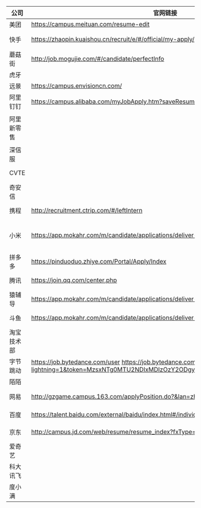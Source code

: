 |公司|官网链接|牛客链接|投递情况|
|-----|-----|-----|-----|
|美团| https://campus.meituan.com/resume-edit |  | 二面 |
|快手| https://zhaopin.kuaishou.cn/recruit/e/#/official/my-apply/ | https://www.nowcoder.com/discuss/405019?type=post&order=time&pos=&page=2 | hr面 1113903029@qq.com |
|蘑菇街|http://job.mogujie.com/#/candidate/perfectInfo   |  | offer |
|虎牙|  |  | 不匹配 |
|远景|https://campus.envisioncn.com/  |  | 笔试 |
|阿里钉钉| https://campus.alibaba.com/myJobApply.htm?saveResume=yes&t=1584782560963 |https://www.nowcoder.com/discuss/368915?type=0&order=0&pos=25&page=3|  一面 |
|阿里新零售| |https://www.nowcoder.com/discuss/374171?type=0&order=0&pos=35&page=1 https://www.nowcoder.com/discuss/372118?type=0&order=0&pos=80&page=2|  |
|深信服|  |https://www.nowcoder.com/discuss/369399?type=0&order=0&pos=40&page=6|  |
|CVTE|  |https://www.nowcoder.com/discuss/368463?type=0&order=0&pos=87&page=3| 已投 |
|奇安信|  |https://www.nowcoder.com/discuss/365961?type=0&order=0&pos=102&page=6| 已投 |
|携程| http://recruitment.ctrip.com/#/leftIntern | https://www.nowcoder.com/discuss/378021?type=post&order=time&pos=&page=3 | encore2106@163.com |
|小米| https://app.mokahr.com/m/candidate/applications/deliver-query/xiaomi | https://www.nowcoder.com/discuss/375898?type=0&order=0&pos=12&page=5 https://www.nowcoder.com/discuss/377763?type=7| 已投 |
|拼多多| https://pinduoduo.zhiye.com/Portal/Apply/Index | https://www.nowcoder.com/discuss/393350?type=post&order=time&pos=&page=8 | 已投 |
|腾讯| https://join.qq.com/center.php |https://www.nowcoder.com/discuss/377813?type=post&order=time&pos=&page=1| offer |
|猿辅导| https://app.mokahr.com/m/candidate/applications/deliver-query/fenbi |https://www.nowcoder.com/discuss/375610?type=0&order=0&pos=95&page=2| 已投 |
|斗鱼| https://app.mokahr.com/m/candidate/applications/deliver-query/douyu |https://www.nowcoder.com/discuss/375180?type=0&order=0&pos=158&page=1| 笔试 |
|淘宝技术部|  |https://www.nowcoder.com/discuss/374655?type=0&order=0&pos=165&page=6|  |
|字节跳动| https://job.bytedance.com/user https://job.bytedance.com/referral/pc/position/application?lightning=1&token=MzsxNTg0MTU2NDIxMDIzOzY2ODgyMjg1NzI1Mjk3MjI4ODM7MA/profile/ |https://www.nowcoder.com/discuss/381888?type=post&order=time&pos=&page=2| 已投 |
|陌陌|  | 来自内推军 |已投|
|网易| http://gzgame.campus.163.com/applyPosition.do?&lan=zh |https://www.nowcoder.com/discuss/373132?type=post&order=create&pos=&page=1 一姐|  已投|
|百度| https://talent.baidu.com/external/baidu/index.html#/individualCenter |https://www.nowcoder.com/discuss/376515?type=post&order=time&pos=&page=1| 已投 |
|京东| http://campus.jd.com/web/resume/resume_index?fxType=0 |https://www.nowcoder.com/discuss/372978?type=post&order=time&pos=&page=4| 已投 |
|爱奇艺|  |  |  |
|科大讯飞|  |  |  |
|度小满|  | https://www.nowcoder.com/discuss/387950?type=post&order=time&pos=&page=13 | 已投 |